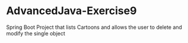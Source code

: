 # AdvancedJava-Exercise9
Spring Boot Project that lists Cartoons and allows the user to delete and modify the single object 
